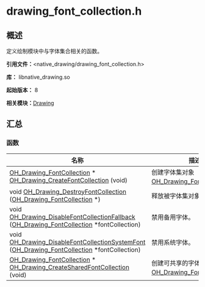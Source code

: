 # drawing_font_collection.h


## 概述

定义绘制模块中与字体集合相关的函数。

**引用文件：**&lt;native_drawing/drawing_font_collection.h&gt;

**库：** libnative_drawing.so

**起始版本：** 8

**相关模块：**[Drawing](_drawing.md)


## 汇总


### 函数

| 名称 | 描述 | 
| -------- | -------- |
| [OH_Drawing_FontCollection](_drawing.md#oh_drawing_fontcollection) \* [OH_Drawing_CreateFontCollection](_drawing.md#oh_drawing_createfontcollection) (void) | 创建字体集对象[OH_Drawing_FontCollection](_drawing.md#oh_drawing_fontcollection)。 | 
| void [OH_Drawing_DestroyFontCollection](_drawing.md#oh_drawing_destroyfontcollection) ([OH_Drawing_FontCollection](_drawing.md#oh_drawing_fontcollection) \*) | 释放被字体集对象占据的内存。 | 
| void [OH_Drawing_DisableFontCollectionFallback](_drawing.md#oh_drawing_disablefontcollectionfallback) ([OH_Drawing_FontCollection](_drawing.md#oh_drawing_fontcollection) \*fontCollection) | 禁用备用字体。 | 
| void [OH_Drawing_DisableFontCollectionSystemFont](_drawing.md#oh_drawing_disablefontcollectionsystemfont) ([OH_Drawing_FontCollection](_drawing.md#oh_drawing_fontcollection) \*fontCollection) | 禁用系统字体。 | 
| [OH_Drawing_FontCollection](_drawing.md#oh_drawing_fontcollection) \* [OH_Drawing_CreateSharedFontCollection](_drawing.md#oh_drawing_createsharedfontcollection) (void) | 创建可共享的字体集对象[OH_Drawing_FontCollection](_drawing.md#oh_drawing_fontcollection)。 | 